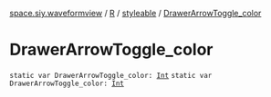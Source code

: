 [space.siy.waveformview](../../index.md) / [R](../index.md) / [styleable](index.md) / [DrawerArrowToggle_color](./-drawer-arrow-toggle_color.md)

# DrawerArrowToggle_color

`static var DrawerArrowToggle_color: `[`Int`](https://kotlinlang.org/api/latest/jvm/stdlib/kotlin/-int/index.html)
`static var DrawerArrowToggle_color: `[`Int`](https://kotlinlang.org/api/latest/jvm/stdlib/kotlin/-int/index.html)